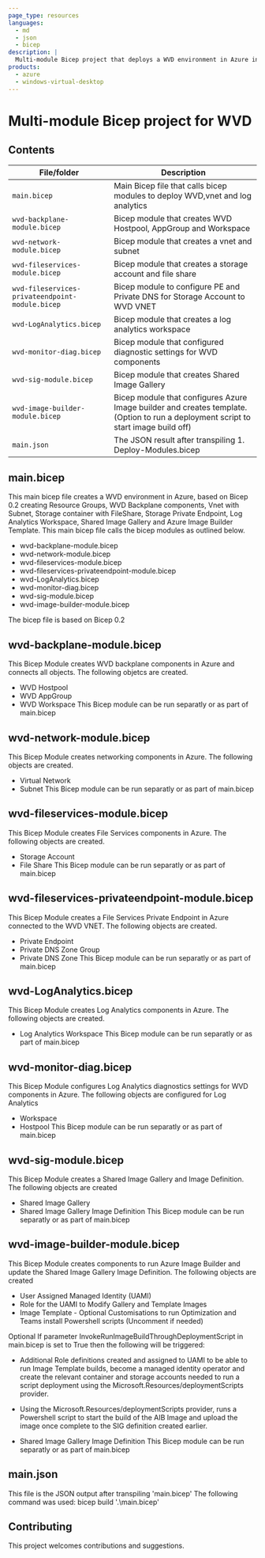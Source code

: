 ```yaml
---
page_type: resources
languages:
  - md
  - json
  - bicep
description: |
  Multi-module Bicep project that deploys a WVD environment in Azure including some prerequisites that WVD generally needs.
products:
  - azure
  - windows-virtual-desktop
---
```


#   Multi-module Bicep project for WVD


## Contents


| File/folder                      | Description                                                                    |
|----------------------------------|--------------------------------------------------------------------------------|
| `main.bicep`                     | Main Bicep file that calls bicep modules to deploy WVD,vnet and log analytics  |
| `wvd-backplane-module.bicep`     | Bicep module that creates WVD Hostpool, AppGroup and Workspace                 |
| `wvd-network-module.bicep`       | Bicep module that creates a vnet and subnet                                    |
| `wvd-fileservices-module.bicep`  | Bicep module that creates a storage account and file share                     |
| `wvd-fileservices-privateendpoint-module.bicep`         | Bicep module to configure PE and Private DNS for Storage Account to WVD VNET            |
| `wvd-LogAnalytics.bicep`         | Bicep module that creates a log analytics workspace                            |
| `wvd-monitor-diag.bicep`         | Bicep module that configured diagnostic settings for WVD components            |
| `wvd-sig-module.bicep`         | Bicep module that creates Shared Image Gallery            |
| `wvd-image-builder-module.bicep`         | Bicep module that configures Azure Image builder and creates template. (Option to run a deployment script to start image build off)            |
| `main.json`                      | The JSON result after transpiling 1. Deploy-Modules.bicep                      |


## main.bicep
This main bicep file creates a WVD environment in Azure, based on Bicep 0.2 creating Resource Groups, WVD Backplane
components, Vnet with Subnet, Storage container with FileShare, Storage Private Endpoint, Log Analytics Workspace, Shared Image Gallery and Azure Image Builder Template. 
This main bicep file calls the bicep modules as outlined below.
 - wvd-backplane-module.bicep
 - wvd-network-module.bicep
 - wvd-fileservices-module.bicep
 - wvd-fileservices-privateendpoint-module.bicep
 - wvd-LogAnalytics.bicep
 - wvd-monitor-diag.bicep
 - wvd-sig-module.bicep
 - wvd-image-builder-module.bicep
 

The bicep file is based on Bicep 0.2

## wvd-backplane-module.bicep
This Bicep Module creates WVD backplane components in Azure and connects all objects. The following objetcs
are created.
 - WVD Hostpool
 - WVD AppGroup
 - WVD Workspace
 This Bicep module can be run separatly or as part of main.bicep
 
 ## wvd-network-module.bicep
This Bicep Module creates networking components in Azure. The following objects are created.
 - Virtual Network
 - Subnet
 This Bicep module can be run separatly or as part of main.bicep

 ## wvd-fileservices-module.bicep
This Bicep Module creates File Services components in Azure. The following objects are created.
 - Storage Account
 - File Share
 This Bicep module can be run separatly or as part of main.bicep

## wvd-fileservices-privateendpoint-module.bicep
This Bicep Module creates a File Services Private Endpoint in Azure connected to the WVD VNET. The following objects are created.
 - Private Endpoint
 - Private DNS Zone Group
 - Private DNS Zone
 This Bicep module can be run separatly or as part of main.bicep
  ## wvd-LogAnalytics.bicep
This Bicep Module creates Log Analytics components in Azure. The following objects are created.
 - Log Analytics Workspace
 This Bicep module can be run separatly or as part of main.bicep

  ## wvd-monitor-diag.bicep
This Bicep Module configures Log Analytics diagnostics settings for WVD components in Azure. The following objects
are configured for Log Analytics
 - Workspace
 - Hostpool
 This Bicep module can be run separatly or as part of main.bicep

  ## wvd-sig-module.bicep
This Bicep Module creates a Shared Image Gallery and Image Definition. The following objects
are created
 - Shared Image Gallery
 - Shared Image Gallery Image Definition
 This Bicep module can be run separatly or as part of main.bicep

  ## wvd-image-builder-module.bicep
This Bicep Module creates components to run Azure Image Builder and update the Shared Image Gallery Image Definition. 
The following objects are created
 - User Assigned Managed Identity (UAMI)
 - Role for the UAMI to Modify Gallery and Template Images
 - Image Template - Optional Customisations to run Optimization and Teams install Powershell scripts (Uncomment if needed)
 
 Optional
 If parameter InvokeRunImageBuildThroughDeploymentScript in main.bicep is set to True then the following will be triggered:
 - Additional Role definitions created and assigned to UAMI to be able to run Image Template builds, become a managed identity operator and create the relevant container and storage accounts needed to run a script deployment using the Microsoft.Resources/deploymentScripts provider.
 - Using the Microsoft.Resources/deploymentScripts provider, runs a Powershell script to start the build of the AIB Image and upload the image once complete to the SIG definition created earlier.
 
 - Shared Image Gallery Image Definition
 This Bicep module can be run separatly or as part of main.bicep

## main.json
This file is the JSON output after transpiling 'main.bicep'
The following command was used: bicep build '.\main.bicep'

## Contributing

This project welcomes contributions and suggestions.
